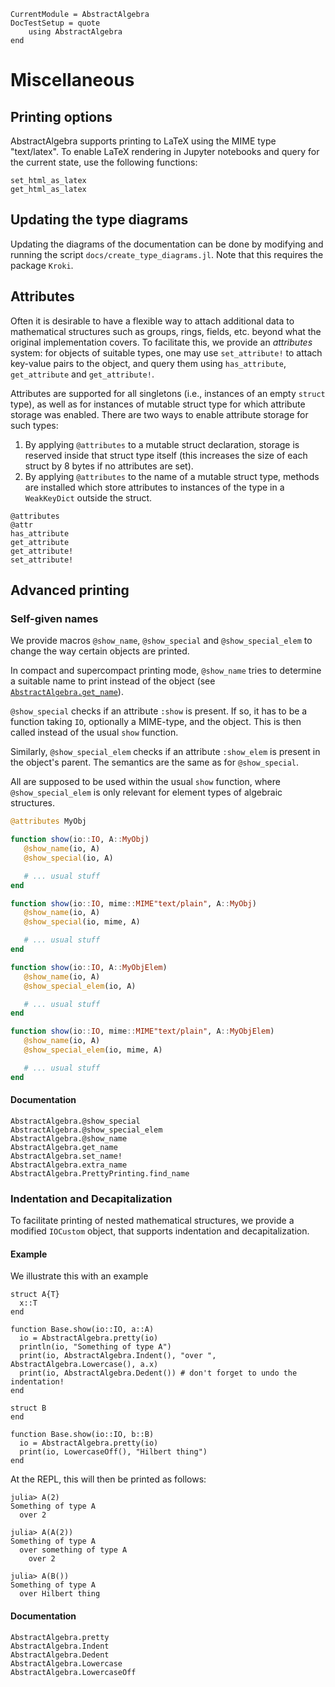 ```@meta
CurrentModule = AbstractAlgebra
DocTestSetup = quote
    using AbstractAlgebra
end
```

# Miscellaneous

## Printing options

AbstractAlgebra supports printing to LaTeX using the MIME type "text/latex". To
enable LaTeX rendering in Jupyter notebooks and query for the current state,
use the following functions:

```@docs
set_html_as_latex
get_html_as_latex
```

## Updating the type diagrams

Updating the diagrams of the documentation can be done by modifying and running
the script `docs/create_type_diagrams.jl`. Note that this requires the package `Kroki`.


## Attributes

Often it is desirable to have a flexible way to attach additional data to
mathematical structures such as groups, rings, fields, etc. beyond what the
original implementation covers. To facilitate this, we provide an *attributes*
system: for objects of suitable types, one may use `set_attribute!` to attach
key-value pairs to the object, and query them using `has_attribute`,
`get_attribute` and `get_attribute!`.

Attributes are supported for all singletons (i.e., instances of an empty
`struct` type), as well as for instances of mutable struct type for which
attribute storage was enabled. There are two ways to enable attribute storage
for such types:

1. By applying `@attributes` to a mutable struct declaration, storage is
   reserved inside that struct type itself (this increases the size of each
   struct by 8 bytes if no attributes are set).
2. By applying `@attributes` to the name of a mutable struct type, methods are
   installed which store attributes to instances of the type in a
   `WeakKeyDict` outside the struct.

```@docs
@attributes
@attr
has_attribute
get_attribute
get_attribute!
set_attribute!
```

## Advanced printing

### Self-given names

We provide macros `@show_name`, `@show_special` and `@show_special_elem` to 
change the way certain objects are printed.

In compact and supercompact printing mode, `@show_name` tries to determine
a suitable name to print instead of the object (see [`AbstractAlgebra.get_name`](@ref)).

`@show_special` checks if an attribute `:show` is present. If so, it has to be
a function taking `IO`, optionally a MIME-type, and the object.
This is then called instead of the usual `show` function.

Similarly, `@show_special_elem` checks if an attribute `:show_elem` is present in the object's
parent. The semantics are the same as for `@show_special`.

All are supposed to be used within the usual `show` function, where `@show_special_elem`
is only relevant for element types of algebraic structures.
```julia
@attributes MyObj

function show(io::IO, A::MyObj)
   @show_name(io, A)
   @show_special(io, A)

   # ... usual stuff
end

function show(io::IO, mime::MIME"text/plain", A::MyObj)
   @show_name(io, A)
   @show_special(io, mime, A)

   # ... usual stuff
end

function show(io::IO, A::MyObjElem)
   @show_name(io, A)
   @show_special_elem(io, A)

   # ... usual stuff
end

function show(io::IO, mime::MIME"text/plain", A::MyObjElem)
   @show_name(io, A)
   @show_special_elem(io, mime, A)

   # ... usual stuff
end
```

#### Documentation

```@docs
AbstractAlgebra.@show_special
AbstractAlgebra.@show_special_elem
AbstractAlgebra.@show_name
AbstractAlgebra.get_name
AbstractAlgebra.set_name!
AbstractAlgebra.extra_name
AbstractAlgebra.PrettyPrinting.find_name
```

### Indentation and Decapitalization

To facilitate printing of nested mathematical structures, we provide a modified
`IOCustom` object, that supports indentation and decapitalization.

#### Example

We illustrate this with an example

```
struct A{T}
  x::T
end

function Base.show(io::IO, a::A)
  io = AbstractAlgebra.pretty(io)
  println(io, "Something of type A")
  print(io, AbstractAlgebra.Indent(), "over ", AbstractAlgebra.Lowercase(), a.x)
  print(io, AbstractAlgebra.Dedent()) # don't forget to undo the indentation!
end

struct B
end

function Base.show(io::IO, b::B)
  io = AbstractAlgebra.pretty(io)
  print(io, LowercaseOff(), "Hilbert thing")
end
```

At the REPL, this will then be printed as follows:
```
julia> A(2)
Something of type A
  over 2

julia> A(A(2))
Something of type A
  over something of type A
    over 2

julia> A(B())
Something of type A
  over Hilbert thing
```

#### Documentation

```@docs
AbstractAlgebra.pretty
AbstractAlgebra.Indent
AbstractAlgebra.Dedent
AbstractAlgebra.Lowercase
AbstractAlgebra.LowercaseOff
```
